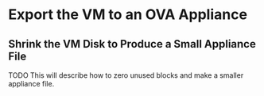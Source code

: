 # Export the VM to an OVA Appliance

## Shrink the VM Disk to Produce a Small Appliance File

TODO
This will describe how to zero unused blocks and make a smaller appliance file.